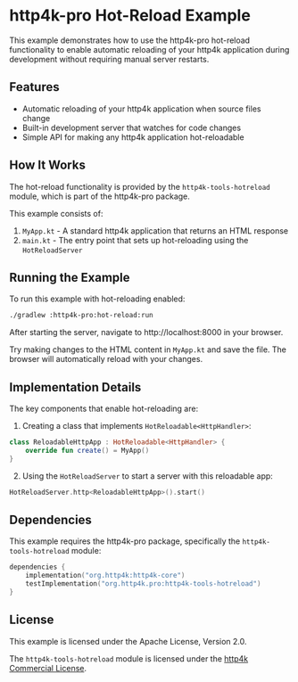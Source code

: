 # http4k-pro Hot-Reload Example

This example demonstrates how to use the http4k-pro hot-reload functionality to enable automatic reloading of your http4k application during development without requiring manual server restarts.

## Features

- Automatic reloading of your http4k application when source files change
- Built-in development server that watches for code changes
- Simple API for making any http4k application hot-reloadable

## How It Works

The hot-reload functionality is provided by the `http4k-tools-hotreload` module, which is part of the http4k-pro package. 

This example consists of:

1. `MyApp.kt` - A standard http4k application that returns an HTML response
2. `main.kt` - The entry point that sets up hot-reloading using the `HotReloadServer`

## Running the Example

To run this example with hot-reloading enabled:

```bash
./gradlew :http4k-pro:hot-reload:run
```

After starting the server, navigate to http://localhost:8000 in your browser. 

Try making changes to the HTML content in `MyApp.kt` and save the file. The browser will automatically reload with your changes.

## Implementation Details

The key components that enable hot-reloading are:

1. Creating a class that implements `HotReloadable<HttpHandler>`:
```kotlin
class ReloadableHttpApp : HotReloadable<HttpHandler> {
    override fun create() = MyApp()
}
```

2. Using the `HotReloadServer` to start a server with this reloadable app:
```kotlin
HotReloadServer.http<ReloadableHttpApp>().start()
```

## Dependencies

This example requires the http4k-pro package, specifically the `http4k-tools-hotreload` module:

```kotlin
dependencies {
    implementation("org.http4k:http4k-core")
    testImplementation("org.http4k.pro:http4k-tools-hotreload")
}
```

## License

This example is licensed under the Apache License, Version 2.0.

The `http4k-tools-hotreload` module is licensed under the [http4k Commercial License](https://www.http4k.org/commercial-license/).
